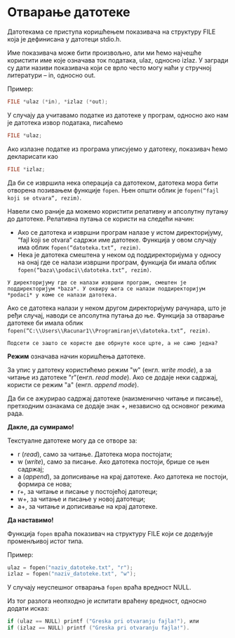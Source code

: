 # Отварање датотеке

Датотекама се приступа коришћењем показивача на структуру FILE која је дефинисана у датотеци stdio.h. 

Име показивача може бити произвољно, али ми ћемо најчешће користити име које означава ток података, ulaz, односно izlaz. У загради су дати  називи показивача који се врло често могу наћи у стручној литератури – in, односно out.

Пример: 

```c
FILE *ulaz (*in), *izlaz (*out);
```
У случају да учитавамо податке из датотеке у програм, односно ако нам је датотека извор података, писаћемо 

```c
FILE *ulaz;
```

Ако излазне податке из програма уписујемо у датотеку, показивач ћемо декларисати као 
```c
FILE *izlaz;
```

Да би се извршила нека операција са датотеком, датотека мора бити отворена позивањем функције `fopen`. 
Њен општи облик је `fopen(“fajl koji se otvara“, rezim)`.

Навели смо раније да можемо користити релативну и апсолутну путању до датотеке. 
Релативна путања се користи на следећи начин:
- Ако се датотека и извршни програм налазе у истом директоријуму, “fajl koji se otvara“ садржи име датотеке. Функција у овом случају има облик `fopen(“datoteka.txt“, rezim)`.
- Нека је датотека смештена у неком од поддиректоријума у односу на онај где се налази извршни програм, функција би имала облик `fopen(“baza\\podaci\\datoteka.txt“, rezim)`.
```{infonote}
У директоријуму где се налази извршни програм, смештен је поддиректоријум *baza*. У оквиру њега се налази поддиректоријум *podaci* у коме се налази датотека.
```

Ако се датотека налази у неком другом директоријуму рачунара, што је ређи случај, наводи се апсолутна путања до ње.
Функција за отварање датотеке би имала облик `fopen(“C:\\Users\\Rаcunar1\\Programiranje\\datoteka.txt“, rezim)`.

```{questionnote}
Подсети се зашто се користе две обрнуте косе црте, а не само једна?
```

**Режим** означава начин коришћења датотеке.

За упис у датотеку користићемо режим "w" (енгл. *write mode*), а за читање из датотеке "r"(енгл. *read mode*). Ако се додаје неки садржај, користи се режим "a" (енгл. *append mode*).

Да би се ажурирао садржај датотеке (наизменично читање и писање), претходним ознакама се додаје знак +, независно од основног режима рада. 

**Дакле, да сумирамо!**

 Текстуалне датотеке могу да се отворе за:
- r (*read*), само за читање. Датотека мора постојати;
- w (*write*), само за писање. Ако датотека постоји, брише се њен садржај;
- a (*append*), за дописивање на крај датотеке. Ако датотека не постоји, формира се нова;
- r+, за читање и писање у постојећој датотеци;
- w+, за читање и писање у новој датотеци;
- a+, за читање и дописивање на крај датотеке.

**Да наставимо!**

Функција `fopen` враћа показивач на структуру FILE који се додељује променљивој истог типа. 

Пример:

```c
ulaz = fopen("naziv_datoteke.txt", "r"); 
izlaz = fopen("naziv_datoteke.txt", "w");
```

У случају неуспешног отварања `fopen` враћа вредност NULL. 

Из тог разлога неопходно је испитати враћену вредност, односно додати исказ: 
```c
if (ulaz == NULL) printf ("Greska pri otvaranju fajla!"), или
if (izlaz == NULL) printf ("Greska pri otvaranju fajla!").
```


